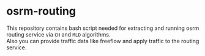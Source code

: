 # osrm-routing
This repository contains bash script needed for extracting and running osrm routing service via `CH` and `MLD` algorithms. </br>
Also you can provide traffic data like freeflow and apply traffic to the routing service.
